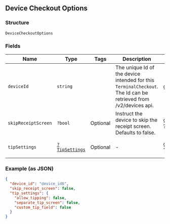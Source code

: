 ## Device Checkout Options

### Structure

`DeviceCheckoutOptions`

### Fields

| Name | Type | Tags | Description | Getter | Setter |
|  --- | --- | --- | --- | --- | --- |
| `deviceId` | `string` |  | The unique Id of the device intended for this `TerminalCheckout`.<br>The Id can be retrieved from /v2/devices api. | getDeviceId(): string | setDeviceId(string deviceId): void |
| `skipReceiptScreen` | `?bool` | Optional | Instruct the device to skip the receipt screen. Defaults to false. | getSkipReceiptScreen(): ?bool | setSkipReceiptScreen(?bool skipReceiptScreen): void |
| `tipSettings` | [`?TipSettings`](/doc/models/tip-settings.md) | Optional | - | getTipSettings(): ?TipSettings | setTipSettings(?TipSettings tipSettings): void |

### Example (as JSON)

```json
{
  "device_id": "device_id6",
  "skip_receipt_screen": false,
  "tip_settings": {
    "allow_tipping": false,
    "separate_tip_screen": false,
    "custom_tip_field": false
  }
}
```


